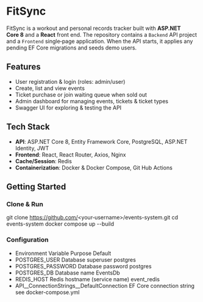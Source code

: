 # FitSync

FitSync is a workout and personal records tracker built with **ASP.NET Core 8** and a **React** front end. The repository contains a `Backend` API project and a `Frontend` single‑page application. When the API starts, it applies any pending EF Core migrations and seeds demo users.

## Features

- User registration & login (roles: admin/user)  
- Create, list and view events  
- Ticket purchase or join waiting queue when sold out  
- Admin dashboard for managing events, tickets & ticket types  
- Swagger UI for exploring & testing the API 

## Tech Stack

- **API**: ASP.NET Core 8, Entity Framework Core, PostgreSQL, ASP.NET Identity, JWT  
- **Frontend**: React, React Router, Axios, Nginx  
- **Cache/Session**: Redis  
- **Containerization**: Docker & Docker Compose, Git Hub Actions

## Getting Started

### Clone & Run
git clone https://github.com/<your‑username>/events-system.git
cd events-system
docker compose up --build

### Configuration
- Environment Variable	Purpose	Default
- POSTGRES_USER	Database superuser	postgres
- POSTGRES_PASSWORD	Database password	postgres
- POSTGRES_DB	Database name	EventsDb
- REDIS_HOST	Redis hostname (service name)	event_redis
- API__ConnectionStrings__DefaultConnection	EF Core connection string	see docker-compose.yml
